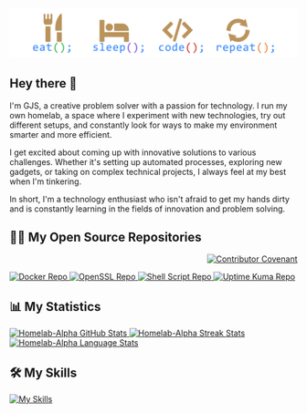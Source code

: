 #

![Eat Sleep Code Repeat](https://raw.githubusercontent.com/homelab-alpha/homelab-alpha/main/images/eat_sleep_code_repeat.png)

## Hey there 👋

I'm GJS, a creative problem solver with a passion for technology. I run my own
homelab, a space where I experiment with new technologies, try out different
setups, and constantly look for ways to make my environment smarter and more
efficient.

I get excited about coming up with innovative solutions to various challenges.
Whether it's setting up automated processes, exploring new gadgets, or taking on
complex technical projects, I always feel at my best when I'm tinkering.

In short, I'm a technology enthusiast who isn't afraid to get my hands dirty and
is constantly learning in the fields of innovation and problem solving.

## 🧑‍💻 My Open Source Repositories

<p align="right">
 <a href="https://github.com/homelab-alpha/homelab-alpha/blob/main/CODE_OF_CONDUCT.md">
  <img
   src="https://img.shields.io/badge/Contributor%20Covenant-2.1-4baaaa.svg"
   alt="Contributor Covenant"
  />
 </a>
</p>

<a href="https://github.com/homelab-alpha/docker">
  <picture>
    <source
      srcset="https://github-readme-stats.vercel.app/api/pin/?username=homelab-alpha&count_private=false&show_icons=true&disable_animations=true&repo=docker&description_lines_count=3&card_width=400&cache_seconds=3600&bg_color=00000000&border_radius=12.5&border_color=BA935B&title_color=2f80ed&text_color=e4e2e2&icon_color=BA935B"
      media="(prefers-color-scheme: dark)"
      alt="Docker Repo"
    />
    <source
      srcset="https://github-readme-stats.vercel.app/api/pin/?username=homelab-alpha&count_private=false&show_icons=true&disable_animations=true&repo=docker&description_lines_count=3&card_width=400&cache_seconds=3600&bg_color=00000000&border_radius=12.5&border_color=BA935B&title_color=2f80ed&text_color=434d58&icon_color=BA935B"
      media="(prefers-color-scheme: light), (prefers-color-scheme: no-preference)"
      alt="Docker Repo"
    />
    <img
      src="https://github-readme-stats.vercel.app/api/pin/?username=homelab-alpha&repo=docker"
      alt="Docker Repo"
    />
  </picture>
</a>

<a href="https://github.com/homelab-alpha/openssl">
  <picture>
    <source
      srcset="https://github-readme-stats.vercel.app/api/pin/?username=homelab-alpha&count_private=false&show_icons=true&disable_animations=true&repo=openssl&description_lines_count=3&card_width=400&cache_seconds=3600&bg_color=00000000&border_radius=12.5&border_color=BA935B&title_color=2f80ed&text_color=e4e2e2&icon_color=BA935B"
      media="(prefers-color-scheme: dark)"
      alt="OpenSSL Repo"
    />
    <source
      srcset="https://github-readme-stats.vercel.app/api/pin/?username=homelab-alpha&count_private=false&show_icons=true&disable_animations=true&repo=openssl&description_lines_count=3&card_width=400&cache_seconds=3600&bg_color=00000000&border_radius=12.5&border_color=BA935B&title_color=2f80ed&text_color=434d58&icon_color=BA935B"
      media="(prefers-color-scheme: light), (prefers-color-scheme: no-preference)"
      alt="OpenSSL Repo"
    />
    <img
      src="https://github-readme-stats.vercel.app/api/pin/?username=homelab-alpha&repo=openssl"
      alt="OpenSSL Repo"
    />
  </picture>
</a>

<a href="https://github.com/homelab-alpha/shell-script">
  <picture>
    <source
      srcset="https://github-readme-stats.vercel.app/api/pin/?username=homelab-alpha&count_private=false&show_icons=true&disable_animations=true&repo=shell-script&description_lines_count=3&card_width=400&cache_seconds=3600&bg_color=00000000&border_radius=12.5&border_color=BA935B&title_color=2f80ed&text_color=e4e2e2&icon_color=BA935B"
      media="(prefers-color-scheme: dark)"
      alt="Shell Script Repo"
    />
    <source
      srcset="https://github-readme-stats.vercel.app/api/pin/?username=homelab-alpha&count_private=false&show_icons=true&disable_animations=true&repo=shell-script&description_lines_count=3&card_width=400&cache_seconds=3600&bg_color=00000000&border_radius=12.5&border_color=BA935B&title_color=2f80ed&text_color=434d58&icon_color=BA935B"
      media="(prefers-color-scheme: light), (prefers-color-scheme: no-preference)"
      alt="Shell Script Repo"
    />
    <img
      src="https://github-readme-stats.vercel.app/api/pin/?username=homelab-alpha&repo=shell-script"
      alt="Shell Script Repo"
    />
  </picture>
</a>

<a href="https://github.com/homelab-alpha/uptime-kuma">
  <picture>
    <source
      srcset="https://github-readme-stats.vercel.app/api/pin/?username=homelab-alpha&count_private=false&show_icons=true&disable_animations=true&repo=uptime-kuma&description_lines_count=3&card_width=400&cache_seconds=3600&bg_color=00000000&border_radius=12.5&border_color=BA935B&title_color=2f80ed&text_color=e4e2e2&icon_color=BA935B"
      media="(prefers-color-scheme: dark)"
      alt="Uptime Kuma Repo"
    />
    <source
      srcset="https://github-readme-stats.vercel.app/api/pin/?username=homelab-alpha&count_private=false&show_icons=true&disable_animations=true&repo=uptime-kuma&description_lines_count=3&card_width=400&cache_seconds=3600&bg_color=00000000&border_radius=12.5&border_color=BA935B&title_color=2f80ed&text_color=434d58&icon_color=BA935B"
      media="(prefers-color-scheme: light), (prefers-color-scheme: no-preference)"
      alt="Uptime Kuma Repo"
    />
    <img
      src="https://github-readme-stats.vercel.app/api/pin/?username=homelab-alpha&repo=uptime-kuma"
      alt="Uptime Kuma Repo"
    />
  </picture>
</a>

## 📊 My Statistics

<a href="https://github.com/homelab-alpha/">
  <picture>
    <source
      srcset="https://github-readme-stats.vercel.app/api?username=homelab-alpha&count_private=false&show_icons=true&disable_animations=true&cache_seconds=3600&card_width=400&bg_color=00000000&border_radius=12.5&border_color=BA935B&title_color=2f80ed&text_color=e4e2e2&icon_color=BA935B"
      media="(prefers-color-scheme: dark)"
      alt="Homelab-Alpha GitHub Stats"
    />
    <source
      srcset="https://github-readme-stats.vercel.app/api?username=homelab-alpha&count_private=false&show_icons=true&disable_animations=true&cache_seconds=3600&card_width=400&bg_color=00000000&border_radius=12.5&border_color=BA935B&title_color=2f80ed&text_color=434d58&icon_color=BA935B"
      media="(prefers-color-scheme: light), (prefers-color-scheme: no-preference)"
      alt="Homelab-Alpha GitHub Stats"
    />
    <img
      src="https://github-readme-stats.vercel.app/api/pin/?username=homelab-alpha"
      alt="Homelab-Alpha GitHub Stats"
    />
  </picture>
</a>

<a href="https://github.com/homelab-alpha/">
  <picture>
    <source
      srcset="https://github-readme-streak-stats-eight.vercel.app?user=homelab-alpha&hide_total_contributions=true&hide_current_streak=false&hide_longest_streak=false&mode=daily&short_numbers=true&disable_animations=true&card_width=380&card_height=195&background=00000000&border_radius=12.5&border=BA935B&stroke=BA935B&fire=BA935B&ring=2F80ED&currStreakNum=E4E2E2&currStreakLabel=E4E2E2&sideNums=E4E2E2&sideLabels=E4E2E2&dates=E4E2E2"
      media="(prefers-color-scheme: dark)"
      alt="Homelab-Alpha Streak Stats"
    />
    <source
      srcset="https://github-readme-streak-stats-eight.vercel.app?user=homelab-alpha&hide_total_contributions=true&hide_current_streak=false&hide_longest_streak=false&mode=daily&short_numbers=true&disable_animations=true&card_width=380&card_height=195&background=00000000&border_radius=12.5&border=BA935B&stroke=BA935B&fire=BA935B&ring=2F80ED&currStreakNum=434d58&currStreakLabel=434d58&sideNums=434d58&sideLabels=434d58&dates=434d58"
      media="(prefers-color-scheme: light), (prefers-color-scheme: no-preference)"
      alt="Homelab-Alpha Streak Stats"
    />
    <img
      src="https://github-readme-streak-stats-eight.vercel.app?user=homelab-alpha"
      alt="Homelab-Alpha Streak Stats"
    />
  </picture>
</a>

<a href="https://github.com/homelab-alpha/">
  <picture>
    <source
      srcset="https://github-readme-stats.vercel.app/api/top-langs/?username=homelab-alpha&count_private=false&cache_seconds=3600&card_width=440&show_icons=true&disable_animations=true&layout=compact&bg_color=00000000&border_radius=12.5&border_color=BA935B&title_color=2f80ed&text_color=e4e2e2&icon_color=BA935B"
      media="(prefers-color-scheme: dark)"
      alt="Homelab-Alpha Language Stats"
    />
    <source
      srcset="https://github-readme-stats.vercel.app/api/top-langs/?username=homelab-alpha&count_private=false&cache_seconds=3600&card_width=440&show_icons=true&disable_animations=true&layout=compact&bg_color=00000000&border_radius=12.5&border_color=BA935B&title_color=2f80ed&text_color=434d58&icon_color=BA935B"
      media="(prefers-color-scheme: light), (prefers-color-scheme: no-preference)"
      alt="Homelab-Alpha Language Stats"
    />
    <img
      src="https://github-readme-stats.vercel.app/api/pin/?username=homelab-alpha"
      alt="Homelab-Alpha Language Stats"
    />
  </picture>
</a>

## 🛠 My Skills

[![My Skills](https://skillicons.dev/icons?i=bash,debian,docker,git,github,githubactions,gitlab,linux,md,raspberrypi,redhat,ubuntu,visualstudio,vscode&perline=15)](https://github.com/homelab-alpha)
